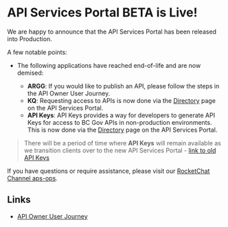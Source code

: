 # API Services Portal BETA is Live!

We are happy to announce that the API Services Portal has been released into Production.

A few notable points:

- The following applications have reached end-of-life and are now demised:

  - **ARGG**: If you would like to publish an API, please follow the steps in the API Owner User Journey.
  - **KQ**: Requesting access to APIs is now done via the [Directory](/devportal/api-discovery) page on the API Services Portal.
  - **API Keys**: API Keys provides a way for developers to generate API Keys for access to BC Gov APIs in non-production environments. This is now done via the [Directory](/devportal/api-discovery) page on the API Services Portal.

> There will be a period of time where **API Keys** will remain available as we transition clients over to the new API Services Portal - [link to old API Keys](https://gwa2.apps.gov.bc.ca)

If you have questions or require assistance, please visit our [RocketChat Channel aps-ops](https://chat.developer.gov.bc.ca/channel/aps-ops).

## Links

- [API Owner User Journey](platform-api-owner-user-journey)
